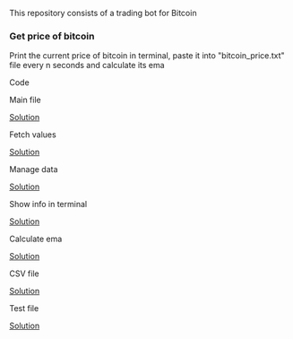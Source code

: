 This repository consists of a trading bot for Bitcoin

### Get price of bitcoin

Print the current price of bitcoin in terminal, paste it into "bitcoin_price.txt" file every n seconds and calculate its ema

Code

Main file

[Solution](API_Zonda/get_bitcoin_price.py)

Fetch values

[Solution](API_Zonda/fetch_values.py)

Manage data

[Solution](API_Zonda/manage_data.py)

Show info in terminal

[Solution](API_Zonda/show_info_in_terminal.py)

Calculate ema

[Solution](API_Zonda/calculate_ema.py)

CSV file

[Solution](API_Zonda/bitcoin_price.csv)

Test file

[Solution](API_Zonda/test.py)